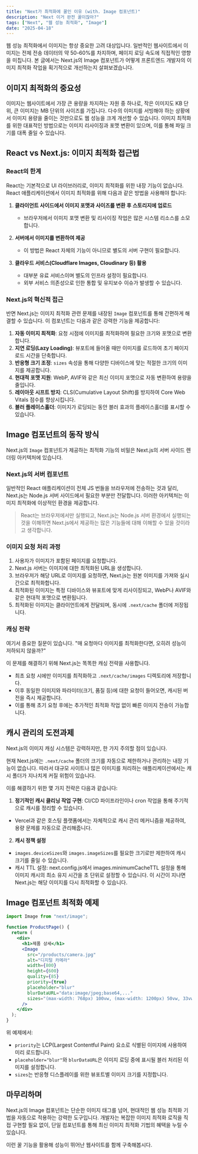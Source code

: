 ```yaml
---
title: "Next가 최적화에 꿀인 이유 (with. Image 컴포넌트)"
description: "Next 이거 완전 꿀이잖아?"
tags: ["Next", "웹 성능 최적화", "Image"]
date: "2025-04-18"
---
```


웹 성능 최적화에서 이미지는 항상 중요한 고려 대상입니다. 일반적인 웹사이트에서 이미지는 전체 전송 데이터의 약 50-60%를 차지하며, 페이지 로딩 속도에 직접적인 영향을 미칩니다. 본 글에서는 Next.js의 Image 컴포넌트가 어떻게 프론트엔드 개발자의 이미지 최적화 작업을 획기적으로 개선하는지 살펴보겠습니다.

## 이미지 최적화의 중요성

이미지는 웹사이트에서 가장 큰 용량을 차지하는 자원 중 하나로, 작은 이미지도 KB 단위, 큰 이미지는 MB 단위의 사이즈를 가집니다. 다수의 이미지를 서빙해야 하는 상황에서 이미지 용량을 줄이는 것만으로도 웹 성능을 크게 개선할 수 있습니다. 이미지 최적화를 위한 대표적인 방법으로는 이미지 리사이징과 포맷 변환이 있으며, 이를 통해 파일 크기를 대폭 줄일 수 있습니다.

## React vs Next.js: 이미지 최적화 접근법

### React의 한계

React는 기본적으로 UI 라이브러리로, 이미지 최적화를 위한 내장 기능이 없습니다. React 애플리케이션에서 이미지 최적화를 위해 다음과 같은 방법을 사용해야 합니다:

1. **클라이언트 사이드에서 이미지 포맷과 사이즈를 변환 후 스토리지에 업로드**

   - 브라우저에서 이미지 포맷 변환 및 리사이징 작업은 많은 시스템 리소스를 소모합니다.

2. **서버에서 이미지를 변환하여 제공**

   - 이 방법은 React 자체의 기능이 아니므로 별도의 서버 구현이 필요합니다.

3. **클라우드 서비스(Cloudflare Images, Cloudinary 등) 활용**
   - 대부분 유료 서비스이며 별도의 인프라 설정이 필요합니다.
   - 외부 서비스 의존성으로 인한 통합 및 유지보수 이슈가 발생할 수 있습니다.

### Next.js의 혁신적 접근

반면 Next.js는 이미지 최적화 관련 문제를 내장된 `Image` 컴포넌트를 통해 간편하게 해결할 수 있습니다. 이 컴포넌트는 다음과 같은 강력한 기능을 제공합니다:

1. **자동 이미지 최적화**: 요청 시점에 이미지를 최적화하여 필요한 크기와 포맷으로 변환합니다.
2. **지연 로딩(Lazy Loading)**: 뷰포트에 들어올 때만 이미지를 로드하여 초기 페이지 로드 시간을 단축합니다.
3. **반응형 크기 조정**: `sizes` 속성을 통해 다양한 디바이스에 맞는 적절한 크기의 이미지를 제공합니다.
4. **현대적 포맷 지원**: WebP, AVIF와 같은 최신 이미지 포맷으로 자동 변환하여 용량을 줄입니다.
5. **레이아웃 시프트 방지**: CLS(Cumulative Layout Shift)를 방지하여 Core Web Vitals 점수를 향상시킵니다.
6. **블러 플레이스홀더**: 이미지가 로딩되는 동안 블러 효과의 플레이스홀더를 표시할 수 있습니다.

## Image 컴포넌트의 동작 방식

Next.js의 `Image` 컴포넌트가 제공하는 최적화 기능의 비밀은 Next.js의 서버 사이드 렌더링 아키텍처에 있습니다.

### Next.js의 서버 컴포넌트

일반적인 React 애플리케이션이 전체 JS 번들을 브라우저에 전송하는 것과 달리, Next.js는 Node.js 서버 사이드에서 필요한 부분만 전달합니다. 이러한 아키텍처는 이미지 최적화에 이상적인 환경을 제공합니다.

> React는 브라우저에서만 실행되고, Next.js는 Node.js 서버 환경에서 실행되는 것을 이해하면 Next.js에서 제공하는 많은 기능들에 대해 이해할 수 있을 것이라고 생각합니다.

### 이미지 요청 처리 과정

1. 사용자가 이미지가 포함된 페이지를 요청합니다.
2. Next.js 서버는 이미지에 대한 최적화된 URL을 생성합니다.
3. 브라우저가 해당 URL로 이미지를 요청하면, Next.js는 원본 이미지를 가져와 실시간으로 최적화합니다.
4. 최적화된 이미지는 특정 디바이스와 뷰포트에 맞게 리사이징되고, WebP나 AVIF와 같은 현대적 포맷으로 변환됩니다.
5. 최적화된 이미지는 클라이언트에게 전달되며, 동시에 `.next/cache` 폴더에 저장됩니다.

### 캐싱 전략

여기서 중요한 질문이 있습니다. "매 요청마다 이미지를 최적화한다면, 오히려 성능이 저하되지 않을까?"

이 문제를 해결하기 위해 Next.js는 똑똑한 캐싱 전략을 사용합니다.

- 최초 요청 시에만 이미지를 최적화하고 `.next/cache/images` 디렉토리에 저장합니다.
- 이후 동일한 이미지와 파라미터(크기, 품질 등)에 대한 요청이 들어오면, 캐시된 버전을 즉시 제공합니다.
- 이를 통해 초기 요청 후에는 추가적인 최적화 작업 없이 빠른 이미지 전송이 가능합니다.

## 캐시 관리의 도전과제

Next.js의 이미지 캐싱 시스템은 강력하지만, 한 가지 주의할 점이 있습니다.

현재 Next.js에는 `.next/cache` 폴더의 크기를 자동으로 제한하거나 관리하는 내장 기능이 없습니다. 따라서 대규모 사이트나 많은 이미지를 처리하는 애플리케이션에서는 캐시 폴더가 지나치게 커질 위험이 있습니다.

이를 해결하기 위한 몇 가지 전략은 다음과 같습니다:

1. **정기적인 캐시 클리닝 작업 구현**: CI/CD 파이프라인이나 cron 작업을 통해 주기적으로 캐시를 정리할 수 있습니다.

- Vercel과 같은 호스팅 플랫폼에서는 자체적으로 캐시 관리 메커니즘을 제공하여, 용량 문제를 자동으로 관리해줍니다.

2. **캐시 정책 설정**

- `images.deviceSizes`와 `images.imageSizes`를 필요한 크기로만 제한하여 캐시 크기를 줄일 수 있습니다.
- 캐시 TTL 설정: next.config.js에서 images.minimumCacheTTL 설정을 통해 이미지 캐시의 최소 유지 시간을 초 단위로 설정할 수 있습니다. 이 시간이 지나면 Next.js는 해당 이미지를 다시 최적화할 수 있습니다.

## Image 컴포넌트 최적화 예제

```jsx
import Image from "next/image";

function ProductPage() {
  return (
    <div>
      <h1>제품 상세</h1>
      <Image
        src="/products/camera.jpg"
        alt="디지털 카메라"
        width={800}
        height={600}
        quality={85}
        priority={true}
        placeholder="blur"
        blurDataURL="data:image/jpeg;base64,..."
        sizes="(max-width: 768px) 100vw, (max-width: 1200px) 50vw, 33vw"
      />
    </div>
  );
}
```

위 예제에서:

- `priority`는 LCP(Largest Contentful Paint) 요소로 식별된 이미지에 사용하여 미리 로드합니다.
- `placeholder="blur"`와 `blurDataURL`은 이미지 로딩 중에 표시될 블러 처리된 이미지를 설정합니다.
- `sizes`는 반응형 디스플레이를 위한 뷰포트별 이미지 크기를 지정합니다.

## 마무리하며

Next.js의 Image 컴포넌트는 단순한 이미지 태그를 넘어, 현대적인 웹 성능 최적화 기법을 자동으로 적용하는 강력한 도구입니다. 개발자는 복잡한 이미지 최적화 로직을 직접 구현할 필요 없이, 단일 컴포넌트를 통해 최신 이미지 최적화 기법의 혜택을 누릴 수 있습니다.

이런 꿀 기능을 활용해 성능이 뛰어난 웹사이트를 함께 구축해봅시다.
